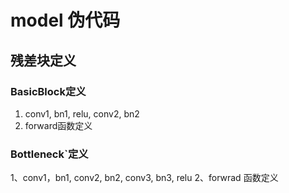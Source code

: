 # model 伪代码

## 残差块定义

### BasicBlock定义

1. conv1, bn1, relu, conv2, bn2
2. forward函数定义

### Bottleneck`定义
1、conv1，bn1, conv2, bn2, conv3, bn3, relu 
2、forwrad 函数定义
